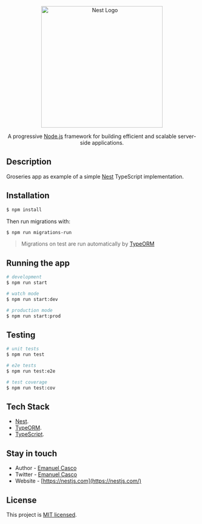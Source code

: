 <p align="center">
  <a href="http://nestjs.com/" target="blank"><img src="https://nestjs.com/img/logo_text.svg" width="320" alt="Nest Logo" /></a>
</p>
  
  <p align="center">A progressive <a href="http://nodejs.org" target="blank">Node.js</a> framework for building efficient and scalable server-side applications.</p>
    <p align="center">

## Description

Groseries app as example of a simple [Nest](https://github.com/nestjs/nest) TypeScript implementation.

## Installation

```bash
$ npm install
```

Then run migrations with:

```bash
$ npm run migrations-run
```

> Migrations on test are run automatically by [TypeORM](https://github.com/typeorm/typeorm)

## Running the app

```bash
# development
$ npm run start

# watch mode
$ npm run start:dev

# production mode
$ npm run start:prod
```

## Testing

```bash
# unit tests
$ npm run test

# e2e tests
$ npm run test:e2e

# test coverage
$ npm run test:cov
```

## Tech Stack

- [Nest](https://github.com/nestjs/nest).
- [TypeORM](https://github.com/typeorm/typeorm).
- [TypeScript](https://github.com/microsoft/typescript).

## Stay in touch

- Author - [Emanuel Casco](https://github.com/emanuelcasco)
- Twitter - [Emanuel Casco](https://twitter.com/emanuel_casco)
- Website - [https://nestjs.com](https://nestjs.com/)

## License

This project is [MIT licensed](https://github.com/nestjs/nest/blob/master/LICENSE).
